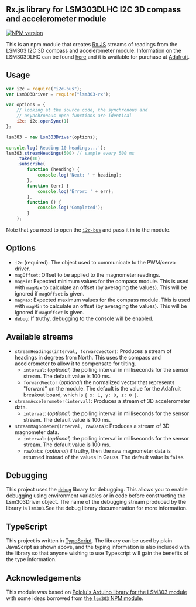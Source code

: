 ## Rx.js library for LSM303DLHC I2C 3D compass and accelerometer module

[![NPM version](https://badge.fury.io/js/lsm303-rx.svg)](http://badge.fury.io/js/lsm303-rx)

This is an npm module that creates [Rx.JS](https://github.com/Reactive-Extensions/RxJS)
streams of readings from the LSM303 I2C 3D compass and accelerometer module.
Information on the LSM303DLHC can be found
[here](http://www.st.com/web/catalog/sense_power/FM89/SC1449/PF251940)
and it is available for purchase at
[Adafruit](http://www.adafruit.com/products/1120).


## Usage

```js
var i2c = require("i2c-bus");
var Lsm303Driver = require("lsm303-rx");

var options = {
    // looking at the source code, the synchronous and
    // asynchronous open functions are identical
    i2c: i2c.openSync(1)
};

lsm303 = new Lsm303Driver(options);

console.log('Reading 10 headings...');
lsm303.streamHeadings(500) // sample every 500 ms
    .take(10)
    .subscribe(
        function (heading) {
            console.log('Next: ' + heading);
        },
        function (err) {
            console.log('Error: ' + err);
        },
        function () {
            console.log('Completed');
        }
    );
```

Note that you need to open the [`i2c-bus`](https://npmjs.org/package/i2c-bus)
and pass it in to the module.


## Options

- `i2c` (required): The object used to communicate to the PWM/servo driver.
- `magOffset`: Offset to be applied to the magnometer readings.
- `magMin`: Expected minimum values for the compass module.  This
  is used with `magMax` to calculate an offset (by averaging the
  values).  This will be ignored if `magOffset` is given.
- `magMax`: Expected maximum values for the compass module.  This
  is used with `magMin` to calculate an offset (by averaging the
  values).  This will be ignored if `magOffset` is given.
- `debug`: If truthy, debugging to the console will be enabled.


## Available streams

- `streamHeadings(interval, forwardVector)`: Produces a stream of headings in
  degrees from North.  This uses the compass and accelerometer to allow it to
  compensate for tilting.
  - `interval`: (*optional*) the polling interval in milliseconds for the
    sensor stream.  The default value is 100 ms.
  - `forwardVector` (*optional*) the normalized vector that represents "forward" on the
    module.  The default is the value for the Adafruit breakout board, which is
    `{ x: 1, y: 0, z: 0 }`.
- `streamAccelerometer(interval)`: Produces a stream of 3D accelerometer data.
  - `interval`: (*optional*) the polling interval in milliseconds for the
    sensor stream.  The default value is 100 ms.
- `streamMagnometer(interval, rawData)`: Produces a stream of 3D magnometer data.
  - `interval`: (*optional*) the polling interval in milliseconds for the
    sensor stream.  The default value is 100 ms.
  - `rawData`: (*optional*) if truthy, then the raw magnometer data is returned
    instead of the values in Gauss.  The default value is `false`.


## Debugging

This project uses the [`debug`](https://npmjs.org/package/debug) library for
debugging.  This allows you to enable debugging using environment variables or in
code before constructing the Lsm303Driver object.  The name of the debugging
stream produced by the library is `lsm303`.See the debug library documentation
for more information.


## TypeScript

This project is written in [TypeScript](http://www.typescriptlang.org/).  The
library can be used by plain JavaScript as shown above, and the typing
information is also included with the library so that anyone wishing to use
Typescript will gain the benefits of the type information.


## Acknowledgements

This module was based on
[Pololu's Arduino library for the LSM303 module](https://github.com/pololu/lsm303-arduino)
with some ideas borrowed from
[the `lsm303` NPM module](https://www.npmjs.com/package/lsm303).

